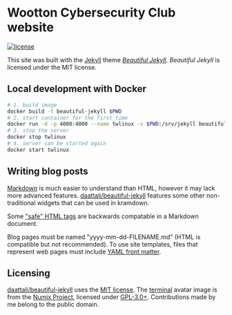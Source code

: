 # Wootton Cybersecurity Club website

[![license](https://img.shields.io/github/license/twlinux/twlinux.github.io.svg)](https://github.com/twlinux/twlinux.github.io/blob/master/LICENSE)

This site was built with the [Jekyll](https://jekyllrb.com/) theme *[Beautiful Jekyll](https://github.com/daattali/beautiful-jekyll#readme)*. *Beautiful Jekyll* is licensed under the MIT license.

## Local development with Docker

```bash
# 1. build image
docker build -t beautiful-jekyll $PWD
# 2. start container for the first time
docker run -d -p 4000:4000 --name twlinux -v $PWD:/srv/jekyll beautiful-jekyll
# 3. stop the server
docker stop twlinux
# 4. server can be started again
docker start twlinux
```

## Writing blog posts

[Markdown](https://guides.github.com/pdfs/markdown-cheatsheet-online.pdf) is much easier to understand than HTML, however it may lack more advanced features. [daattali/beautiful-jekyll](https://github.com/daattali/beautiful-jekyll/tree/master/_posts) features some other non-traditional widgets that can be used in kramdown.

Some ["safe" HTML tags](https://github.com/jch/html-pipeline/blob/master/lib/html/pipeline/sanitization_filter.rb#L40) are backwards compatable in a Markdown document.

Blog pages must be named "yyyy-mm-dd-FILENAME.md" (HTML is compatible but not recommended). To use site templates, files that represent web pages must include [YAML front matter](https://github.com/daattali/beautiful-jekyll#last-important-thing-yaml-front-matter-parameters-for-a-page).

## Licensing

[daattali/beautiful-jekyll](https://github.com/daattali/beautiful-jekyll) uses the [MIT license](https://github.com/daattali/beautiful-jekyll/blob/master/LICENSE). The [terminal](https://github.com/numixproject/numix-icon-theme-circle/blob/master/Numix-Circle/48/apps/terminal.svg) avatar image is from the [Numix Project](https://numixproject.org), licensed under [GPL-3.0+](https://github.com/numixproject/numix-icon-theme-circle/blob/master/LICENSE). Contributions made by me belong to the public domain.
